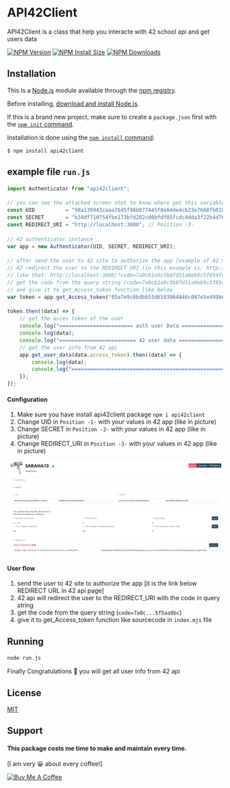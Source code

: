 # API42Client
API42Client is a class that help you interacte with 42 school api and get users data

  [![NPM Version][npm-version-image]][npm-url]
  [![NPM Install Size][npm-install-size-image]][npm-install-size-url]
  [![NPM Downloads][npm-downloads-image]][npm-downloads-url]

## Installation

This is a [Node.js](https://nodejs.org/en/) module available through the
[npm registry](https://www.npmjs.com/).

Before installing, [download and install Node.js](https://nodejs.org/en/download/).

If this is a brand new project, make sure to create a `package.json` first with
the [`npm init` command](https://docs.npmjs.com/creating-a-package-json-file).

Installation is done using the
[`npm install` command](https://docs.npmjs.com/getting-started/installing-npm-packages-locally):

```console
$ npm install api42client
```

## example file `run.js`
```js
import Authenticator from "api42client";

// you can see the attached screen shot to know where get this variables
const UID          = "98a139943caaa7645f98b077445f8e84de4cb23e7668fb010a01b9c0ed20b8a4"; // Position -1-
const SECRET       = "b34df710754fbe173bfd202cd0bfdf05fcdc4dda3f22b4d76459a2a1e1c35f"; // Position -2-
const REDIRECT_URI = "http://localhost:3000"; // Position -3-

// 42 authenticator instance
var app = new Authenticator(UID, SECRET, REDIRECT_URI);

// after send the user to 42 site to authorize the app [example of 42 site: https://api.intra.42.fr/oauth/authorize?client_id=98a139f98b077445f8e84de4cb23e7668fb010a01b9c0ed20b8a4&redirect_uri=http%3A%2F%2Flocalhost%3A3000&response_type=code]
// 42 redirect the user to the REDIRECT_URI (in this example is: http://localhost:3000) with the code in query string
// like that: http://localhost:3000/?code=7a0cb1a9c5b0fd31a0eb9c5f854fc2386b1edc2179f73c76904d65f5aae4e9bc
// get the code from the query string (code=7a0cb1a9c5b0fd31a0eb9c5f854fc2386b1edc2179f73c76904d65f5aae4e9bc)
// and give it to get_Access_token function like below
var token = app.get_Access_token("85a7e9c0bdbb53d6583064846c087e5e499b6b523f0602c46d1d422078feaf77");

token.then((data) => {
	// get the acces token of the user
	console.log("======================== auth user Data =========================");
	console.log(data);
	console.log("========================= 42 user data ==========================");
	// get the user info from 42 api
	app.get_user_data(data.access_token).then((data) => {
		console.log(data);
		console.log("=============================================================");
	});
});
```

#### Configuration

1. Make sure you have install api42client package `npm i api42client`
2. Change UID in `Position -1-` with your values in 42 app (like in picture)
3. Change SECRET in `Position -2-` with your values in 42 app (like in picture)
4. Change REDIRECT_URI in `Position -3-` with your values in 42 app (like in picture)

<img alt="42 app screen shot" align="middle" src="https://github.com/kirwa-KO/API42Client/blob/main/42-screen-shot.jpeg">

#### User flow
1. send the user to 42 site to authorize the app
   [it is the link below REDIRECT URL in 42 api page]
2. 42 api will redirect the user to the REDIRECT_URI with the code in query string
3. get the code from the query string (`code=7a0c...5f5aa9bc`)
4. give it to get_Access_token function like sourcecode in `index.mjs` file

## Running

```bash
node run.js
```

Finally Congratulations 🎉 you will get all user info from 42 api

## License

  [MIT](LICENSE)
  
## Support
#### This package costs me time to make and maintain every time.
[I am very 😀 about every coffee!]

<a href="https://www.buymeacoffee.com/imranbaali" target="_blank"><img src="https://cdn.buymeacoffee.com/buttons/v2/default-yellow.png" alt="Buy Me A Coffee" height="41" width="174"></a>

<script type="text/javascript" src="https://cdnjs.buymeacoffee.com/1.0.0/button.prod.min.js" data-name="bmc-button" data-slug="imranbaali" data-color="#FFDD00" data-emoji="" data-font="Cookie" data-text="Buy me a coffee" data-outline-color="#000000" data-font-color="#000000" data-coffee-color="#ffffff" ></script>


[npm-downloads-image]: https://badgen.net/npm/dm/api42client
[npm-downloads-url]: https://npmcharts.com/compare/api42client?minimal=true
[npm-install-size-image]: https://badgen.net/packagephobia/install/api42client
[npm-install-size-url]: https://packagephobia.com/result?p=api42client
[npm-url]: https://www.npmjs.com/package/api42client
[npm-version-image]: https://badgen.net/npm/v/api42client
